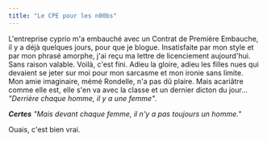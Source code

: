 ```yaml
---
title: "Le CPE pour les n00bs"
---
```


L'entreprise cyprio m'a embauché avec un Contrat de Première Embauche, il y a
déjà quelques jours, pour que je blogue. Insatisfaite par mon style et par mon
phrasé amorphe, j'ai reçu ma lettre de licenciement aujourd'hui. Sans raison
valable. Voilà, c'est fini. Adieu la gloire, adieu les filles nues qui
devaient se jeter sur moi pour mon sarcasme et mon ironie sans limite.  
Mon amie imaginaire, mémé Rondelle, n'a pas dû plaire. Mais acariâtre comme
elle est, elle s'en va avec la classe et un dernier dicton du jour...  
_"Derrière chaque homme, il y a une femme"_.

***Certes*** _"Mais devant chaque femme, il n'y a pas toujours un homme."_

Ouais, c'est bien vrai.

